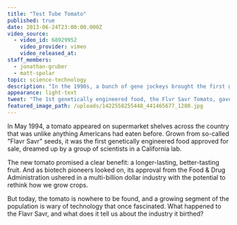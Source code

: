 ```yaml
---
title: "Test Tube Tomato"
published: true
date: 2013-06-24T23:00:00.000Z
video_source:
  - video_id: 68929952
    video_provider: vimeo
    video_released_at:
staff_members:
  - jonathan-gruber
  - matt-spolar
topic: science-technology
description: "In the 1990s, a bunch of gene jockeys brought the first genetically engineered food to market. The business crashed but biotech science has flourished far beyond the produce aisle. "
appearance: light-text
tweet: "The 1st genetically engineered food, the Flvr Savr Tomato, gave rise to a very different industry:"
featured_image_path: /uploads/1422558255448_441465677_1280.jpg
---
```


In May 1994, a tomato appeared on supermarket shelves across the country that was unlike anything Americans had eaten before. Grown from so-called "Flavr Savr" seeds, it was the first genetically engineered food approved for sale, dreamed up by a group of scientists in a California lab.

The new tomato promised a clear benefit: a longer-lasting, better-tasting fruit. And as biotech pioneers looked on, its approval from the Food & Drug Administration ushered in a multi-billion dollar industry with the potential to rethink how we grow crops.

But today, the tomato is nowhere to be found, and a growing segment of the population is wary of technology that once fascinated. What happened to the Flavr Savr, and what does it tell us about the industry it birthed?

